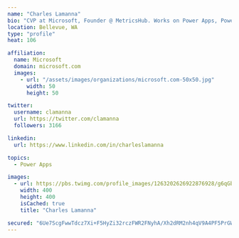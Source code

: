 ```yaml
---
name: "Charles Lamanna"
bio: "CVP at Microsoft, Founder @ MetricsHub. Works on Power Apps, Power Automate, Power Virtual Agent, Common Data Service and Dynamics 365."
location: Bellevue, WA
type: "profile"
heat: 106

affiliation:
  name: Microsoft
  domain: microsoft.com
  images:
    - url: "/assets/images/organizations/microsoft.com-50x50.jpg"
      width: 50
      height: 50

twitter:
  username: clamanna
  url: https://twitter.com/clamanna
  followers: 3166

linkedin:
  url: https://www.linkedin.com/in/charleslamanna

topics:
  - Power Apps

images:
  - url: https://pbs.twimg.com/profile_images/1263202626922876928/g6qGbHZ-_400x400.jpg
    width: 400
    height: 400
    isCached: true
    title: "Charles Lamanna"

secured: "6Ue7ScgFwwTdcz7Xi+F5HyZi32rczFWR2FNyhA/Xh2dRM2nh4qV9A4PF5PrGW2rMQShz6Gx07NzIbSW0fHA8qb9ujQ1JHr1Ea0Eu3YpeBgpnDx4ADre5Gzzlc6K+kVR3y5nGb+YClx1ULHQnO/7vXmtBVeM8S0Vcn6MmrgZEEqygL5NEhzlRdVtwbai36zH8L3Gc4qbV+ZY6QnFD4d9tWfT7jWaGPIpBi6xTMpJtXt+1UNAvqvk5zWj5hpU8Q+ktYsTfifgTww4bgL2O7NaJ52qniBQQjG6UusUuHm44g5mB38bAK3a/YwmekJLLJGWw5SPfR7v6LDqHAY75n2vLdtKQJSOmWsdsJTGv0/oHECqbpzQBcJvWXoyvQgnEJ6enpG08jlGcMR11AHX4HGs/oKb//wmCA6HIG5Q/C5K4+II=;GN5eIYEdFP5P89B9ZZsTGg=="
---
```


